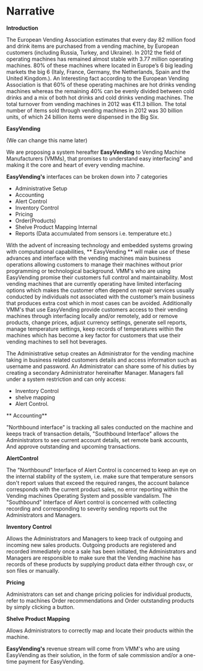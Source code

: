 # Narrative

**Introduction**

The European Vending Association estimates that every day 82 million food and drink items are purchased from a vending machine, by European customers (including Russia, Turkey, and Ukraine). 
In 2012 the field of operating machines has remained almost stable with 3.77 million operating machines. 80% of these machines where located in Europe’s 6 big leading markets the big 6 (Italy, France, Germany, the Netherlands, Spain and the United Kingdom.).
An Interesting fact according to the European Vending Association is that 60% of these operating machines are hot drinks vending machines whereas the remaining 40% can be evenly divided between cold drinks and a mix of both hot drinks and cold drinks vending machines.
The total turnover from vending machines in 2012 was  €11.3 billion.
The total number of items sold through vending machines in 2012 was 30 billion units, of which 24 billion items were dispensed in the Big Six.  

**EasyVending** 

(We can change this name later)

We are proposing a system hereafter **EasyVending** to Vending Machine Manufacturers (VMMs), that promises to understand easy interfacing" and making it the core and heart of every vending machine.

**EasyVending's** interfaces can be broken down into 7 categories 

* Administrative Setup
* Accounting
* Alert Control
* Inventory Control
* Pricing
* Order(Products)
* Shelve Product Mapping Internal 
* Reports (Data accumulated from sensors i.e. temperature etc.)

With the advent of increasing technology and embedded systems growing with computational capabilities, ** EasyVending ** will make use of these advances and interface with the vending machines main business operations allowing customers to manage their machines without prior programming or technological background.
VMM's who are using EasyVending promise their customers full control and maintainability. Most vending machines that are currently operating have limited interfacing options which makes the customer often depend on repair services usually conducted by individuals not associated with the customer’s main business that produces extra cost which in most cases can be avoided. 
Additionally VMM's that use EasyVending provide customers access to their vending machines through interfacing locally and/or remotely, add or remove products, change prices, adjust currency settings, generate sell reports, manage temperature settings, keep records of temperatures within the machines which has become a key factor for customers that use their vending machines to sell hot beverages.

The Administrative setup creates an Administrator for the vending machine taking in business related customers details and access information such as username and password. An Administrator can share some of his duties by creating a secondary Administrator hereinafter Manager. 
Managers fall under a system restriction and can only access:
* Inventory Control
* shelve mapping 
* Alert Control.

** Accounting** 

"Northbound interface" is tracking all sales conducted on the machine and keeps track of transaction details, "Southbound Interface" allows the Administrators to see current account details, set remote bank accounts,
And approve outstanding and upcoming transactions.

**AlertControl**

The "Northbound" Interface of Alert Control is concerned to keep an eye on the internal stability of the system, i.e. make sure that temperature sensors don't report values that exceed the required ranges, the account balance corresponds with the current product sales, no error reporting within the Vending machines Operating System and possible vandalism.
The "Southbound" Interface of Alert control is concerned with collecting recording and corresponding to severity sending reports out the Administrators and Managers. 

**Inventory Control** 

Allows the Administrators and Managers to keep track of outgoing and incoming new sales products. Outgoing products are registered and recorded immediately once a sale has been initiated, the Administrators and Managers are responsible to make sure that the Vending machine has records of these products by supplying product data either through csv, or son files or manually.

**Pricing** 

Administrators can set and change pricing policies for individual products, refer to machines Order recommendations and Order outstanding products by simply clicking a button.

**Shelve Product Mapping** 

Allows Administrators to correctly map and locate their products within the machine. 

**EasyVending's** revenue stream will come from VMM's who are using EasyVending as their solution, in the form of sale commission and/or a one-time payment for EasyVending.
